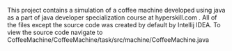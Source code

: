 This project contains a simulation of a coffee machine developed using java as a part of java developer specialization course at hyperskill.com .
All of the files except the source code was created by default by Intellij IDEA.
To view the  source code navigate to CoffeeMachine/CoffeeMachine/task/src/machine/CoffeeMachine.java
